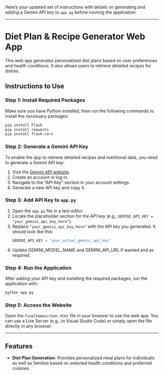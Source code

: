 Here’s your updated set of instructions with details on generating and adding a Gemini API key to `app.py` before running the application:  

---

# Diet Plan & Recipe Generator Web App  
This web app generates personalized diet plans based on user preferences and health conditions. It also allows users to retrieve detailed recipes for dishes.  

## Instructions to Use  

### Step 1: Install Required Packages  
Make sure you have Python installed, then run the following commands to install the necessary packages:  
```bash  
pip install Flask  
pip install requests  
pip install flask-cors  
```  

### Step 2: Generate a Gemini API Key  
To enable the app to retrieve detailed recipes and nutritional data, you need to generate a Gemini API key:  
1. Visit the [Gemini API website](https://www.gemini.com/api).  
2. Create an account or log in.  
3. Navigate to the "API Key" section in your account settings.  
4. Generate a new API key and copy it.  

### Step 3: Add API Key to `app.py`  
1. Open the `app.py` file in a text editor.  
2. Locate the placeholder section for the API key (e.g., `GEMINI_API_KEY = "your_gemini_api_key_here"`).  
3. Replace `"your_gemini_api_key_here"` with the API key you generated. It should look like this:  
   ```python  
   GEMINI_API_KEY = "your_actual_gemini_api_key"  
   ```
4. Update GEMINI_MODEL_NAME and GEMINI_API_URL if wanted and as required.

### Step 4: Run the Application  
After adding your API key and installing the required packages, run the application with:  
```bash  
python app.py  
```  

### Step 5: Access the Website  
Open the `finalhomescreen.html` file in your browser to use the web app. You can use a Live Server (e.g., in Visual Studio Code) or simply open the file directly in any browser.  

---

## Features  
- **Diet Plan Generation**: Provides personalized meal plans for individuals as well as families based on selected health conditions and preferred cuisines.  

